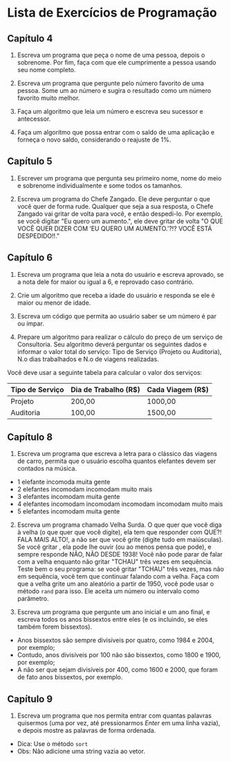 # Lista de Exercícios de Programação

## Capítulo 4

1. Escreva um programa que peça o nome de uma pessoa, depois o
sobrenome. Por fim, faça com que ele cumprimente a pessoa usando seu
nome completo.

2. Escreva um programa que pergunte pelo número favorito de uma pessoa. Some um ao número e sugira o resultado como um número favorito muito melhor.

3. Faça um algoritmo que leia um número e escreva seu sucessor e antecessor.

4. Faça um algoritmo que possa entrar com o saldo de uma aplicação e forneça o novo saldo, considerando o reajuste de 1%.

## Capítulo 5

1. Escrever um programa que pergunta seu primeiro nome, nome do meio e sobrenome individualmente e some todos os tamanhos.

2. Escreva um programa do Chefe Zangado. Ele deve perguntar o que você quer de forma rude. Qualquer que seja a sua resposta, o Chefe Zangado vai gritar de volta para você, e então despedi-lo. Por exemplo, se você digitar "Eu quero um aumento.", ele deve gritar de volta "O QUE VOCÊ QUER DIZER COM ‘EU QUERO UM AUMENTO.’?!? VOCÊ ESTÁ DESPEDIDO!!."

## Capítulo 6

1. Escreva um programa que leia a nota do usuário e escreva aprovado, se a nota dele for maior ou igual a 6, e reprovado caso contrário.

2. Crie um algoritmo que receba a idade do usuário e responda se ele é maior ou menor de idade.

3. Escreva um código que permita ao usuário saber se um número é par ou ímpar.

4. Prepare um algoritmo para realizar o cálculo do preço de um serviço de Consultoria. Seu algoritmo deverá perguntar os seguintes dados e informar o valor total do serviço: Tipo de Serviço (Projeto ou Auditoria), N.o dias trabalhados e N.o de viagens realizadas.

Você deve usar a seguinte tabela para calcular o valor dos serviços:

Tipo de Serviço | Dia de Trabalho (R$) | Cada Viagem (R$)
------------ | ------------- | -------------
Projeto | 200,00 | 1000,00
Auditoria | 100,00 | 1500,00

## Capítulo 8

1. Escreva um programa que escreva a letra para o clássico das viagens de carro, permita que o usuário escolha quantos elefantes devem ser contados na música.

- 1 elefante incomoda muita gente
- 2 elefantes incomodam incomodam muito mais
- 3 elefantes incomodam muita gente
- 4 elefantes incomodam incomodam incomodam incomodam muito mais
- 5 elefantes incomodam muita gente

2. Escreva um programa chamado Velha Surda. O que quer que você diga à velha (o que quer que você digite), ela tem que responder com QUE?! FALA MAIS ALTO!, a não ser que você grite (digite tudo em maiúsculas). Se você gritar , ela pode lhe ouvir (ou ao menos pensa que pode), e sempre responde
NÃO, NÃO DESDE 1938! Você não pode parar de falar com a velha enquanto não gritar "TCHAU" três vezes em sequência. Teste bem o seu programa: se você gritar "TCHAU" três vezes, mas não em sequência, você tem que continuar falando com a velha. Faça com que a velha grite um ano aleatório a partir de 1950, você pode usar o método `rand` para isso. Ele aceita um número ou intervalo como parâmetro.

3. Escreva um programa que pergunte um ano inicial e um ano final, e escreva todos os anos bissextos entre eles (e os incluindo, se eles também forem bissextos).

- Anos bissextos são sempre divisíveis por quatro, como 1984 e 2004, por exemplo;
- Contudo, anos divisíveis por 100 não são bissextos, como 1800 e 1900, por exemplo;
- A não ser que sejam divisíveis por 400, como 1600 e 2000, que foram de fato anos bissextos, por exemplo.

## Capítulo 9

1. Escreva um programa que nos permita entrar com quantas palavras quisermos (uma por vez, até pressionarmos *Enter* em uma linha vazia), e depois mostre as palavras de forma ordenada.

- Dica: Use o método `sort`
- Obs: Não adicione uma string vazia ao vetor.
